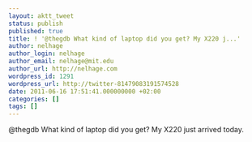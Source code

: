 ```yaml
---
layout: aktt_tweet
status: publish
published: true
title: ! '@thegdb What kind of laptop did you get? My X220 j...'
author: nelhage
author_login: nelhage
author_email: nelhage@mit.edu
author_url: http://nelhage.com
wordpress_id: 1291
wordpress_url: http://twitter-81479083191574528
date: 2011-06-16 17:51:41.000000000 +02:00
categories: []
tags: []
---
```

@thegdb What kind of laptop did you get? My X220 just arrived today.
